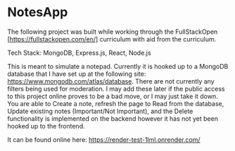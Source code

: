 # NotesApp

The following project was built while working through the FullStackOpen [https://fullstackopen.com/en/] curriculum with aid from the curriculum.

Tech Stack: MongoDB, Express.js, React, Node.js

This is meant to simulate a notepad. Currently it is hooked up to a MongoDB database that I have set up at the following site: https://www.mongodb.com/atlas/database. There are not currently any filters being used for moderation.
I may add these later if the public access to this project online proves to be a bad move, or I may just take it down.
You are able to Create a note, refresh the page to Read from the database, Update existing notes (Important/Not Important), and the Delete functionality is implemented on the backend however it has not yet been hooked up to the frontend.

It can be found online here: https://render-test-1lml.onrender.com/
